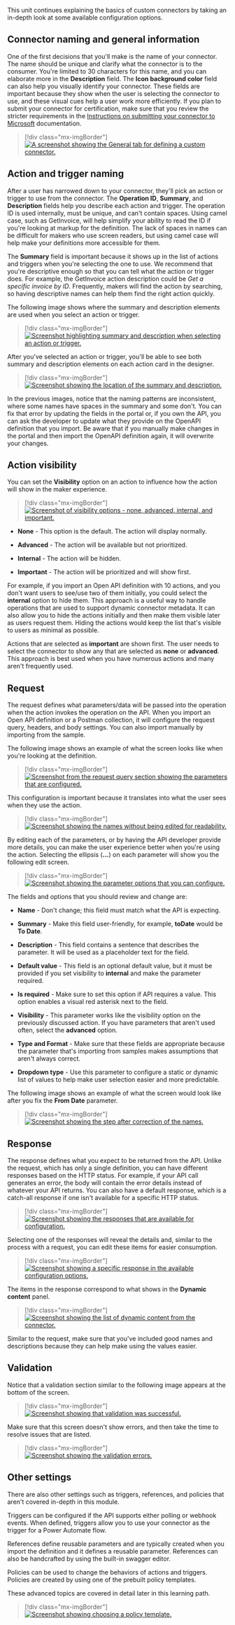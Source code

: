 This unit continues explaining the basics of custom connectors by taking an in-depth look at some available configuration options.

## Connector naming and general information

One of the first decisions that you'll make is the name of your connector. The name should be unique and clarify what the connector is to the consumer. You're limited to 30 characters for this name, and you can elaborate more in the **Description** field. The **Icon background color** field can also help you visually identify your connector. These fields are important because they show when the user is selecting the connector to use, and these visual cues help a user work more efficiently. If you plan to submit your connector for certification, make sure that you review the stricter requirements in the [Instructions on submitting your connector to Microsoft](/connectors/custom-connectors/certification-submission/?azure-portal=true#title) documentation.

> [!div class="mx-imgBorder"]
> [![A screenshot showing the General tab for defining a custom connector.](../media/general.png)](../media/general.png#lightbox)

## Action and trigger naming

After a user has narrowed down to your connector, they'll pick an action or trigger to use from the connector. The **Operation ID**, **Summary**, and **Description** fields help you describe each action and trigger. The operation ID is used internally, must be unique, and can't contain spaces. Using camel case, such as GetInvoice, will help simplify your ability to read the ID if you're looking at markup for the definition. The lack of spaces in names can be difficult for makers who use screen readers, but using camel case will help make your definitions more accessible for them.

The **Summary** field is important because it shows up in the list of actions and triggers when you're selecting the one to use. We recommend that you're descriptive enough so that you can tell what the action or trigger does. For example, the GetInvoice action description could be *Get a specific invoice by ID*. Frequently, makers will find the action by searching, so having descriptive names can help them find the right action quickly.

The following image shows where the summary and description elements are used when you select an action or trigger.

> [!div class="mx-imgBorder"]
> [![Screenshot highlighting summary and description when selecting an action or trigger.](../media/summary.png)](../media/summary.png#lightbox)

After you've selected an action or trigger, you'll be able to see both summary and description elements on each action card in the designer.

> [!div class="mx-imgBorder"]
> [![Screenshot showing the location of the summary and description.](../media/location.png)](../media/location.png#lightbox)

In the previous images, notice that the naming patterns are inconsistent, where some names have spaces in the summary and some don't. You can fix that error by updating the fields in the portal or, if you own the API, you can ask the developer to update what they provide on the OpenAPI definition that you import. Be aware that if you manually make changes in the portal and then import the OpenAPI definition again, it will overwrite your changes.

## Action visibility

You can set the **Visibility** option on an action to influence how the action will show in the maker experience.

> [!div class="mx-imgBorder"]
> [![Screenshot of visibility options - none, advanced, internal, and important.](../media/visibility.png)](../media/visibility.png#lightbox)

- **None** - This option is the default. The action will display normally.

- **Advanced** - The action will be available but not prioritized.

- **Internal** - The action will be hidden.

- **Important** - The action will be prioritized and will show first.

For example, if you import an Open API definition with 10 actions, and you don't want users to see/use two of them initially, you could select the **internal** option to hide them. This approach is a useful way to handle operations that are used to support dynamic connector metadata. It can also allow you to hide the actions initially and then make them visible later as users request them. Hiding the actions would keep the list that's visible to users as minimal as possible.

Actions that are selected as **important** are shown first. The user needs to select the connector to show any that are selected as **none** or **advanced**. This approach is best used when you have numerous actions and many aren't frequently used.

## Request

The request defines what parameters/data will be passed into the operation when the action invokes the operation on the API. When you import an Open API definition or a Postman collection, it will configure the request query, headers, and body settings. You can also import manually by importing from the sample.

The following image shows an example of what the screen looks like when you're looking at the definition.

> [!div class="mx-imgBorder"]
> [![Screenshot from the request query section showing the parameters that are configured.](../media/query.png)](../media/query.png#lightbox)

This configuration is important because it translates into what the user sees when they use the action.

> [!div class="mx-imgBorder"]
> [![Screenshot showing the names without being edited for readability.](../media/list.png)](../media/list.png#lightbox)

By editing each of the parameters, or by having the API developer provide more details, you can make the user experience better when you're using the action. Selecting the ellipsis (**...**) on each parameter will show you the following edit screen.

> [!div class="mx-imgBorder"]
> [![Screenshot showing the parameter options that you can configure.](../media/parameter.png)](../media/parameter.png#lightbox)

The fields and options that you should review and change are:

- **Name** - Don't change; this field must match what the API is expecting.

- **Summary** - Make this field user-friendly, for example, **toDate** would be **To Date**.

- **Description** - This field contains a sentence that describes the parameter. It will be used as a placeholder text for the field.

- **Default value** - This field is an optional default value, but it must be provided if you set visibility to **internal** and make the parameter required.

- **Is required** - Make sure to set this option if API requires a value. This option enables a visual red asterisk next to the field.

- **Visibility** - This parameter works like the visibility option on the previously discussed action. If you have parameters that aren't used often, select the **advanced** option.

- **Type and Format** - Make sure that these fields are appropriate because the parameter that's importing from samples makes assumptions that aren't always correct.

- **Dropdown type** - Use this parameter to configure a static or dynamic list of values to help make user selection easier and more predictable.

The following image shows an example of what the screen would look like after you fix the **From Date** parameter.

> [!div class="mx-imgBorder"]
> [![Screenshot showing the step after correction of the names.](../media/from.png)](../media/from.png#lightbox)

## Response

The response defines what you expect to be returned from the API. Unlike the request, which has only a single definition, you can have different responses based on the HTTP status. For example, if your API call generates an error, the body will contain the error details instead of whatever your API returns. You can also have a default response, which is a catch-all response if one isn't available for a specific HTTP status.

> [!div class="mx-imgBorder"]
> [![Screenshot showing the responses that are available for configuration.](../media/response.png)](../media/response.png#lightbox)

Selecting one of the responses will reveal the details and, similar to the process with a request, you can edit these items for easier consumption.

> [!div class="mx-imgBorder"]
> [![Screenshot showing a specific response in the available configuration options.](../media/response-2.png)](../media/response-2.png#lightbox)

The items in the response correspond to what shows in the **Dynamic content** panel.

> [!div class="mx-imgBorder"]
> [![Screenshot showing the list of dynamic content from the connector.](../media/dynamic.png)](../media/dynamic.png#lightbox)

Similar to the request, make sure that you've included good names and descriptions because they can help make using the values easier.

## Validation

Notice that a validation section similar to the following image appears at the bottom of the screen.

> [!div class="mx-imgBorder"]
> [![Screenshot showing that validation was successful.](../media/validation.png)](../media/validation.png#lightbox)

Make sure that this screen doesn't show errors, and then take the time to resolve issues that are listed.

> [!div class="mx-imgBorder"]
> [![Screenshot showing the validation errors.](../media/validation-errors.png)](../media/validation-errors.png#lightbox)

## Other settings

There are also other settings such as triggers, references, and policies that aren't covered in-depth in this module.

Triggers can be configured if the API supports either polling or webhook events. When defined, triggers allow you to use your connector as the trigger for a Power Automate flow.

References define reusable parameters and are typically created when you import the definition and it defines a reusable parameter. References can also be handcrafted by using the built-in swagger editor.

Policies can be used to change the behaviors of actions and triggers. Policies are created by using one of the prebuilt policy templates.

These advanced topics are covered in detail later in this learning path.

> [!div class="mx-imgBorder"]
> [![Screenshot showing choosing a policy template.](../media/policy.png)](../media/policy.png#lightbox)
